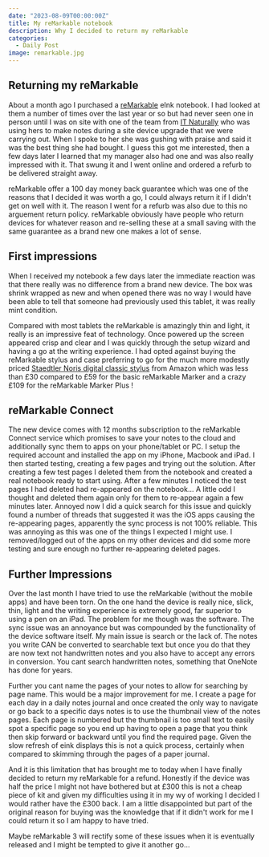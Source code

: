 ```yaml
---
date: "2023-08-09T00:00:00Z"
title: My reMarkable notebook
description: Why I decided to return my reMarkable
categories:
  - Daily Post
image: remarkable.jpg
---
```

## Returning my reMarkable

About a month ago I purchased a [reMarkable](https://remarkable.com/) eInk notebook. I had looked at them a number of times over the last year or so but had never seen one in person until I was on site with one of the team from [IT Naturally](https://itnaturally.com) who was using hers to make notes during a site device upgrade that we were carrying out. When I spoke to her she was gushing with praise and said it was the best thing she had bought. I guess this got me interested, then a few days later I learned that my manager also had one and was also really impressed with it. That swung it and I went online and ordered a refurb to be delivered straight away.

reMarkable offer a 100 day money back guarantee which was one of the reasons that I decided it was worth a go, I could always return it if I didn't get on well with it. The reason I went for a refurb was also due to this no arguement return policy. reMarkable obviously have people who return devices for whatever reason and re-selling these at a small saving with the same guarantee as a brand new one makes a lot of sense.

## First impressions

When I received my notebook a few days later the immediate reaction was that there really was no difference from a brand new device. The box was shrink wrapped as new and when opened there was no way I would have been able to tell that someone had previously used this tablet, it was really mint condition.

Compared with most tablets the reMarkable is amazingly thin and light, it really is an impressive feat of technology. Once powered up the screen appeared crisp and clear and I was quickly through the setup wizard and having a go at the writing experience. I had opted against buying the reMarkable stylus and case preferring to go for the much more modestly priced [Staedtler Noris digital classic stylus](https://www.amazon.co.uk/dp/B0728HBD7F?psc=1&ref=ppx_yo2ov_dt_b_product_details) from Amazon which was less than £30 compared to £59 for the basic reMarkable Marker and a crazy £109 for the reMarkable Marker Plus !

## reMarkable Connect

The new device comes with 12 months subscription to the reMarkable Connect service which promises to save your notes to the cloud and additionally sync them to apps on your phone/tablet or PC. I setup the required account and installed the app on my iPhone, Macbook and iPad. I then started testing, creating a few pages and trying out the solution. After creating a few test pages I deleted them from the notebook and created a real notebook ready to start using. After a few minutes I noticed the test pages I had deleted had re-appeared on the notebook... A little odd I thought and deleted them again only for them to re-appear again a few minutes later. Annoyed now I did a quick search for this issue and quickly found a number of threads that suggested it was the iOS apps causing the re-appearing pages, apparently the sync process is not 100% reliable. This was annoying as this was one of the things I expected I might use. I removed/logged out of the apps on my other devices and did some more testing and sure enough no further re-appearing deleted pages.

## Further Impressions

Over the last month I have tried to use the reMarkable (without the mobile apps) and have been torn. On the one hand the device is really nice, slick, thin, light and the writing experience is extremely good, far superior to using a pen on an iPad. The problem for me though was the software. The sync issue was an annoyance but was compounded by the functionality of the device software itself. My main issue is search or the lack of. The notes you write CAN be converted to searchable text but once you do that they are now text not handwritten notes and you also have to accept any errors in conversion. You cant search handwritten notes, something that OneNote has done for years.

Further you cant name the pages of your notes to allow for searching by page name. This would be a major improvement for me. I create a page for each day in a daily notes journal and once created the only way to navigate or go back to a specific days notes is to use the thumbnail view of the notes pages. Each page is numbered but the thumbnail is too small text to easily spot a specific page so you end up having to open a page that you think then skip forward or backward until you find the required page. Given the slow refresh of eink displays this is not a quick process, certainly when compared to skimming through the pages of a paper journal.

And it is this limitation that has brought me to today when I have finally decided to return my reMarkable for a refund. Honestly if the device was half the price I might not have bothered but at £300 this is not a cheap piece of kit and given my difficulties using it in my wy of working I decided I would rather have the £300 back. I am a little disappointed but part of the original reason for buying was the knowledge that if it didn't work for me I could return it so I am happy to have tried.

Maybe reMarkable 3 will rectify some of these issues when it is eventually released and I might be tempted to give it another go...


